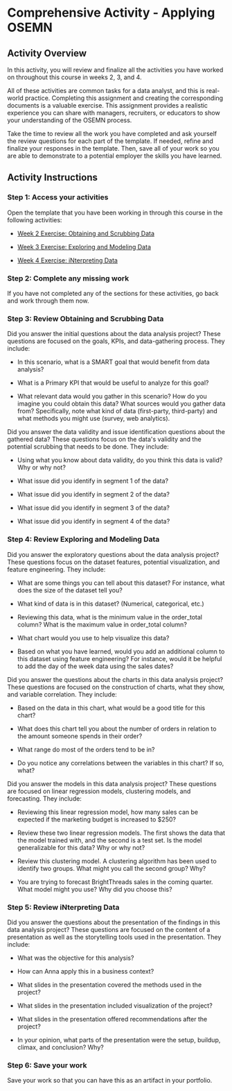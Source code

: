# Comprehensive Activity - Applying OSEMN

## Activity Overview

In this activity, you will review and finalize all the activities you have worked on throughout this course in weeks 2, 3, and 4. 

All of these activities are common tasks for a data analyst, and this is real-world practice. Completing this assignment and creating the corresponding documents is a valuable exercise. This assignment provides a realistic experience you can share with managers, recruiters, or educators to show your understanding of the OSEMN process. 

Take the time to review all the work you have completed and ask yourself the review questions for each part of the template. If needed, refine and finalize your responses in the template. Then, save all of your work so you are able to demonstrate to a potential employer the skills you have learned. 

## Activity Instructions

### Step 1: Access your activities

Open the template that you have been working in through this course in the following activities: 

- [Week 2 Exercise: Obtaining and Scrubbing Data](https://www.coursera.org/learn/data-analytics-introduction/assignment-submission/uLIeq/activity-exploring-and-modeling-data)
    
- [Week 3 Exercise: Exploring and Modeling Data](https://www.coursera.org/learn/data-analytics-introduction/assignment-submission/x1GrP/activity-obtaining-and-scrubbing-data)
    
- [Week 4 Exercise: iNterpreting Data](https://www.coursera.org/learn/data-analytics-introduction/assignment-submission/wZ9yB/activity-interpreting-data)
    

### Step 2: Complete any missing work

If you have not completed any of the sections for these activities, go back and work through them now.

### Step 3: Review Obtaining and Scrubbing Data

Did you answer the initial questions about the data analysis project? These questions are focused on the goals, KPIs, and data-gathering process. They include:

- In this scenario, what is a SMART goal that would benefit from data analysis? 
    
- What is a Primary KPI that would be useful to analyze for this goal? 
    
- What relevant data would you gather in this scenario? How do you imagine you could obtain this data? What sources would you gather data from? Specifically, note what kind of data (first-party, third-party) and what methods you might use (survey, web analytics). 
    

Did you answer the data validity and issue identification questions about the gathered data? These questions focus on the data's validity and the potential scrubbing that needs to be done. They include:

- Using what you know about data validity, do you think this data is valid? Why or why not? 
    
- What issue did you identify in segment 1 of the data? 
    
- What issue did you identify in segment 2 of the data? 
    
- What issue did you identify in segment 3 of the data? 
    
- What issue did you identify in segment 4 of the data?
    

### Step 4: Review Exploring and Modeling Data

Did you answer the exploratory questions about the data analysis project? These questions focus on the dataset features, potential visualization, and feature engineering. They include:

- What are some things you can tell about this dataset? For instance, what does the size of the dataset tell you?  
    
- What kind of data is in this dataset? (Numerical, categorical, etc.)   
    
- Reviewing this data, what is the minimum value in the order_total column? What is the maximum value in order_total column?  
    
- What chart would you use to help visualize this data?  
    
- Based on what you have learned, would you add an additional column to this dataset using feature engineering? For instance, would it be helpful to add the day of the week data using the sales dates?
    

Did you answer the questions about the charts in this data analysis project? These questions are focused on the construction of charts, what they show, and variable correlation. They include:

- Based on the data in this chart, what would be a good title for this chart?  
    
- What does this chart tell you about the number of orders in relation to the amount someone spends in their order?   
    
- What range do most of the orders tend to be in?  
    
- Do you notice any correlations between the variables in this chart? If so, what?
    

Did you answer the models in this data analysis project? These questions are focused on linear regression models, clustering models, and forecasting. They include:

- Reviewing this linear regression model, how many sales can be expected if the marketing budget is increased to $250?  
    
- Review these two linear regression models. The first shows the data that the model trained with, and the second is a test set. Is the model generalizable for this data? Why or why not?  
    
- Review this clustering model. A clustering algorithm has been used to identify two groups. What might you call the second group? Why?  
    
- You are trying to forecast BrightThreads sales in the coming quarter. What model might you use? Why did you choose this? 
    

### Step 5: Review iNterpreting Data

Did you answer the questions about the presentation of the findings in this data analysis project? These questions are focused on the content of a presentation as well as the storytelling tools used in the presentation. They include:

- What was the objective for this analysis?  
    
- How can Anna apply this in a business context?  
    
- What slides in the presentation covered the methods used in the project?  
    
- What slides in the presentation included visualization of the project?  
    
- What slides in the presentation offered recommendations after the project?  
    
- In your opinion, what parts of the presentation were the setup, buildup, climax, and conclusion? Why? 
    

### Step 6: Save your work

Save your work so that you can have this as an artifact in your portfolio.